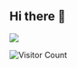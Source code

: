 ## Hi there 👋

![](https://github-readme-stats.vercel.app/api?username=1-pluto1&show_icons=true&theme=transparent)


![Visitor Count](https://profile-counter.glitch.me/1-pluto1/count.svg)

<!--
**1-pluto1/1-pluto1** is a ✨ _special_ ✨ repository because its `README.md` (this file) appears on your GitHub profile.

Here are some ideas to get you started:

- 🔭 I’m currently working on ...
- 🌱 I’m currently learning ...
- 👯 I’m looking to collaborate on ...
- 🤔 I’m looking for help with ...
- 💬 Ask me about ...
- 📫 How to reach me: ...
- 😄 Pronouns: ...
- ⚡ Fun fact: ...
-->
